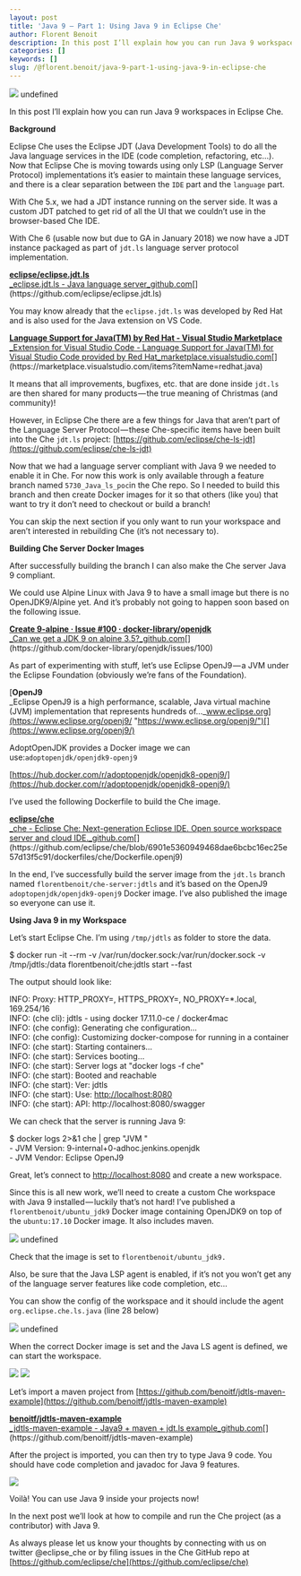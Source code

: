 ```yaml
---
layout: post
title: 'Java 9 — Part 1: Using Java 9 in Eclipse Che'
author: Florent Benoit
description: In this post I’ll explain how you can run Java 9 workspaces in Eclipse Che.
categories: []
keywords: []
slug: /@florent.benoit/java-9-part-1-using-java-9-in-eclipse-che
---
```


![](https://cdn-images-1.medium.com/max/800/1*0ij42CnBwH2OdQaeg0ftAA.png)
undefined

In this post I’ll explain how you can run Java 9 workspaces in Eclipse Che.

**Background**

Eclipse Che uses the Eclipse JDT (Java Development Tools) to do all the Java language services in the IDE (code completion, refactoring, etc...). Now that Eclipse Che is moving towards using only LSP (Language Server Protocol) implementations it’s easier to maintain these language services, and there is a clear separation between the `IDE` part and the `language` part.

With Che 5.x, we had a JDT instance running on the server side. It was a custom JDT patched to get rid of all the UI that we couldn’t use in the browser-based Che IDE.

With Che 6 (usable now but due to GA in January 2018) we now have a JDT instance packaged as part of `jdt.ls` language server protocol implementation.

[**eclipse/eclipse.jdt.ls**  
_eclipse.jdt.ls - Java language server_github.com](https://github.com/eclipse/eclipse.jdt.ls "https://github.com/eclipse/eclipse.jdt.ls")[](https://github.com/eclipse/eclipse.jdt.ls)

You may know already that the `eclipse.jdt.ls` was developed by Red Hat and is also used for the Java extension on VS Code.

[**Language Support for Java(TM) by Red Hat - Visual Studio Marketplace**  
_Extension for Visual Studio Code - Language Support for Java(TM) for Visual Studio Code provided by Red Hat_marketplace.visualstudio.com](https://marketplace.visualstudio.com/items?itemName=redhat.java "https://marketplace.visualstudio.com/items?itemName=redhat.java")[](https://marketplace.visualstudio.com/items?itemName=redhat.java)

It means that all improvements, bugfixes, etc. that are done inside `jdt.ls` are then shared for many products — the true meaning of Christmas (and community)!

However, in Eclipse Che there are a few things for Java that aren’t part of the Language Server Protocol — these Che-specific items have been built into the Che `jdt.ls` project: [https://github.com/eclipse/che-ls-jdt](https://github.com/eclipse/che-ls-jdt)

Now that we had a language server compliant with Java 9 we needed to enable it in Che. For now this work is only available through a feature branch named `5730_Java_ls_poc`in the Che repo. So I needed to build this branch and then create Docker images for it so that others (like you) that want to try it don’t need to checkout or build a branch!

You can skip the next section if you only want to run your workspace and aren’t interested in rebuilding Che (it’s not necessary to).

**Building Che Server Docker Images**

After successfully building the branch I can also make the Che server Java 9 compliant.

We could use Alpine Linux with Java 9 to have a small image but there is no OpenJDK9/Alpine yet. And it’s probably not going to happen soon based on the following issue.

[**Create 9-alpine · Issue #100 · docker-library/openjdk**  
_Can we get a JDK 9 on alpine 3.5?_github.com](https://github.com/docker-library/openjdk/issues/100 "https://github.com/docker-library/openjdk/issues/100")[](https://github.com/docker-library/openjdk/issues/100)

As part of experimenting with stuff, let’s use Eclipse OpenJ9 — a JVM under the Eclipse Foundation (obviously we’re fans of the Foundation).

[**OpenJ9**  
_Eclipse OpenJ9 is a high performance, scalable, Java virtual machine (JVM) implementation that represents hundreds of…_www.eclipse.org](https://www.eclipse.org/openj9/ "https://www.eclipse.org/openj9/")[](https://www.eclipse.org/openj9/)

AdoptOpenJDK provides a Docker image we can use:`adoptopenjdk/openjdk9-openj9`

[https://hub.docker.com/r/adoptopenjdk/openjdk8-openj9/](https://hub.docker.com/r/adoptopenjdk/openjdk8-openj9/)

I’ve used the following Dockerfile to build the Che image.

[**eclipse/che**  
_che - Eclipse Che: Next-generation Eclipse IDE. Open source workspace server and cloud IDE._github.com](https://github.com/eclipse/che/blob/6901e5360949468dae6bcbc16ec25e57d13f5c91/dockerfiles/che/Dockerfile.openj9 "https://github.com/eclipse/che/blob/6901e5360949468dae6bcbc16ec25e57d13f5c91/dockerfiles/che/Dockerfile.openj9")[](https://github.com/eclipse/che/blob/6901e5360949468dae6bcbc16ec25e57d13f5c91/dockerfiles/che/Dockerfile.openj9)

In the end, I’ve successfully build the server image from the `jdt.ls` branch named `florentbenoit/che-server:jdtls` and it’s based on the OpenJ9 `adoptopenjdk/openjdk9-openj9` Docker image. I’ve also published the image so everyone can use it.

**Using Java 9 in my Workspace**

Let’s start Eclipse Che. I’m using `/tmp/jdtls` as folder to store the data.

$ docker run -it --rm -v /var/run/docker.sock:/var/run/docker.sock -v /tmp/jdtls:/data florentbenoit/che:jdtls start --fast

The output should look like:

INFO: Proxy: HTTP\_PROXY=, HTTPS\_PROXY=, NO\_PROXY=\*.local, 169.254/16  
INFO: (che cli): jdtls - using docker 17.11.0-ce / docker4mac  
INFO: (che config): Generating che configuration...  
INFO: (che config): Customizing docker-compose for running in a container  
INFO: (che start): Starting containers...  
INFO: (che start): Services booting...  
INFO: (che start): Server logs at "docker logs -f che"  
INFO: (che start): Booted and reachable  
INFO: (che start): Ver: jdtls  
INFO: (che start): Use: [http://localhost:8080](http://localhost:8080)  
INFO: (che start): API: http://localhost:8080/swagger

We can check that the server is running Java 9:

$ docker logs 2>&1 che | grep "JVM "  
\- JVM Version:           9-internal+0-adhoc.jenkins.openjdk  
\- JVM Vendor:            Eclipse OpenJ9

Great, let’s connect to [http://localhost:8080](http://localhost:8080) and create a new workspace.

Since this is all new work, we’ll need to create a custom Che workspace with Java 9 installed — luckily that’s not hard! I’ve published a `florentbenoit/ubuntu_jdk9` Docker image containing OpenJDK9 on top of the `ubuntu:17.10` Docker image. It also includes maven.

![](https://cdn-images-1.medium.com/max/800/1*3-5AQ1wfiSBkR7ngZi2h2g.png)
undefined

Check that the image is set to `florentbenoit/ubuntu_jdk9.`

Also, be sure that the Java LSP agent is enabled, if it’s not you won’t get any of the language server features like code completion, etc…

You can show the config of the workspace and it should include the agent `org.eclipse.che.ls.java` (line 28 below)

![](https://cdn-images-1.medium.com/max/800/1*gjAw6gkwDYudDvUKvcLPjQ.png)
undefined

When the correct Docker image is set and the Java LS agent is defined, we can start the workspace.

![](https://cdn-images-1.medium.com/max/800/1*lrOK-v6wStCp7dlT_dkKHg.png)
![](https://cdn-images-1.medium.com/max/800/1*NoVT59PVuDSp5_eOCisojQ.png)

Let’s import a maven project from [https://github.com/benoitf/jdtls-maven-example](https://github.com/benoitf/jdtls-maven-example)

[**benoitf/jdtls-maven-example**  
_jdtls-maven-example - Java9 + maven + jdt.ls example_github.com](https://github.com/benoitf/jdtls-maven-example "https://github.com/benoitf/jdtls-maven-example")[](https://github.com/benoitf/jdtls-maven-example)

After the project is imported, you can then try to type Java 9 code. You should have code completion and javadoc for Java 9 features.

![](https://cdn-images-1.medium.com/max/800/1*H2VsxhKLgzWKZgnHX60tkg.gif)

Voilà! You can use Java 9 inside your projects now!

In the next post we’ll look at how to compile and run the Che project (as a contributor) with Java 9.

As always please let us know your thoughts by connecting with us on twitter @eclipse\_che or by filing issues in the Che GitHub repo at [https://github.com/eclipse/che](https://github.com/eclipse/che)